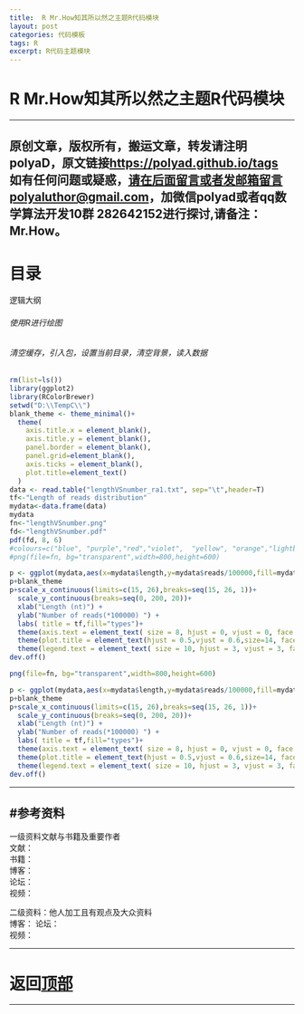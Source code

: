 ```yaml
---
title:  R Mr.How知其所以然之主题R代码模块
layout: post
categories: 代码模板
tags: R
excerpt: R代码主题模块
---
```

# R Mr.How知其所以然之主题R代码模块 <span id="home">

---

原创文章，版权所有，搬运文章，转发请注明polyaD，原文链接<https://polyad.github.io/tags>     
如有任何问题或疑惑，请在后面留言或者发邮箱留言polyaluthor@gmail.com，加微信polyad或者qq数学算法开发10群 282642152进行探讨,请备注：Mr.How。   
---
# 目录
逻辑大纲  
###### 使用R进行绘图
###### 清空缓存，引入包，设置当前目录，清空背景，读入数据


```R
rm(list=ls())
library(ggplot2)
library(RColorBrewer)
setwd("D:\\TempC\\")
blank_theme <- theme_minimal()+
  theme(
    axis.title.x = element_blank(),
    axis.title.y = element_blank(),
    panel.border = element_blank(),
    panel.grid=element_blank(),
    axis.ticks = element_blank(),
    plot.title=element_text()
  )
data <- read.table("lengthVSnumber_ra1.txt", sep="\t",header=T)
tf<-"Length of reads distribution"
mydata<-data.frame(data)
mydata
fn<-"lengthVSnumber.png"
fd<-"lengthVSnumber.pdf"
pdf(fd, 8, 6)
#colours=c("blue", "purple","red","violet",  "yellow", "orange","lightblue")
#png(file=fn, bg="transparent",width=800,height=600)

p <- ggplot(mydata,aes(x=mydata$length,y=mydata$reads/100000,fill=mydata$group))+geom_bar(position="dodge",stat="identity")
p+blank_theme
p+scale_x_continuous(limits=c(15, 26),breaks=seq(15, 26, 1))+
  scale_y_continuous(breaks=seq(0, 200, 20))+
  xlab("Length (nt)") + 
  ylab("Number of reads(*100000) ") + 
  labs( title = tf,fill="types")+
  theme(axis.text = element_text( size = 8, hjust = 0, vjust = 0, face = 'bold'))+
  theme(plot.title = element_text(hjust = 0.5,vjust = 0.6,size=14, face="bold"))+
  theme(legend.text = element_text( size = 10, hjust = 3, vjust = 3, face = 'bold'))
dev.off()

png(file=fn, bg="transparent",width=800,height=600)

p <- ggplot(mydata,aes(x=mydata$length,y=mydata$reads/100000,fill=mydata$group))+geom_bar(position="dodge",stat="identity")
p+blank_theme
p+scale_x_continuous(limits=c(15, 26),breaks=seq(15, 26, 1))+
  scale_y_continuous(breaks=seq(0, 200, 20))+
  xlab("Length (nt)") + 
  ylab("Number of reads(*100000) ") + 
  labs( title = tf,fill="types")+
  theme(axis.text = element_text( size = 8, hjust = 0, vjust = 0, face = 'bold'))+
  theme(plot.title = element_text(hjust = 0.5,vjust = 0.6,size=14, face="bold"))+
  theme(legend.text = element_text( size = 10, hjust = 3, vjust = 3, face = 'bold'))
dev.off()

```




-----
#参考资料  
-----  
一级资料文献与书籍及重要作者  
文献：  
书籍：  
博客：   
论坛：   
视频：  

二级资料：他人加工且有观点及大众资料  
博客： 
论坛：   
视频：    



-----

# **返回[顶部](#home)**

---- 